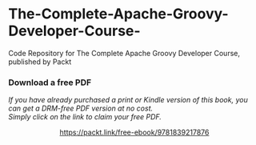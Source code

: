# The-Complete-Apache-Groovy-Developer-Course-
Code Repository for The Complete Apache Groovy Developer Course, published by Packt
### Download a free PDF

 <i>If you have already purchased a print or Kindle version of this book, you can get a DRM-free PDF version at no cost.<br>Simply click on the link to claim your free PDF.</i>
<p align="center"> <a href="https://packt.link/free-ebook/9781839217876">https://packt.link/free-ebook/9781839217876 </a> </p>